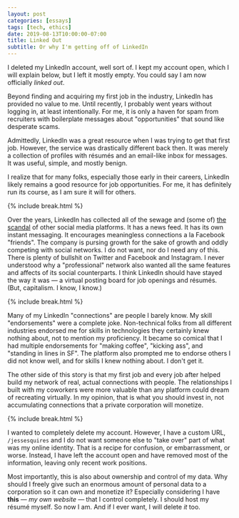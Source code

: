 ```yaml
---
layout: post
categories: [essays]
tags: [tech, ethics]
date: 2019-08-13T10:00:00-07:00
title: Linked Out
subtitle: Or why I'm getting off of LinkedIn
---
```


I deleted my LinkedIn account, well sort of. I kept my account open, which I will explain below, but I left it mostly empty. You could say I am now officially *linked out*.

<!--excerpt-->

Beyond finding and acquiring my first job in the industry, LinkedIn has provided no value to me. Until recently, I probably went years without logging in, at least intentionally. For me, it is only a haven for spam from recruiters with boilerplate messages about "opportunities" that sound like desperate scams.

Admittedly, LinkedIn was a great resource when I was trying to get that first job. However, the service was drastically different back then. It was merely a collection of profiles with résumés and an email-like inbox for messages. It was useful, simple, and mostly benign.

I realize that for many folks, especially those early in their careers, LinkedIn likely remains a good resource for job opportunities. For me, it has definitely run its course, as I am sure it will for others.

{% include break.html %}

Over the years, LinkedIn has collected all of the sewage and (some of) [the scandal](https://www.theguardian.com/technology/2015/oct/07/linkedin-lawsuit-add-connection-feature) of other social media platforms. It has a news feed. It has its own instant messaging. It encourages meaningless connections a la Facebook "friends". The company is pursing growth for the sake of growth and oddly competing with social networks. I do not want, nor do I need any of this. There is plenty of bullshit on Twitter and Facebook and Instagram. I never understood why a "professional" network also wanted all the same features and affects of its social counterparts. I think LinkedIn should have stayed the way it was &mdash; a virtual posting board for job openings and résumés. (But, capitalism. I know, I know.)

{% include break.html %}

Many of my LinkedIn "connections" are people I barely know. My skill "endorsements" were a complete joke. Non-technical folks from all different industries endorsed me for skills in technologies they certainly knew nothing about, not to mention my proficiency. It became so comical that I had multiple endorsements for "making coffee", "kicking ass", and "standing in lines in SF". The platform also prompted me to endorse others I did not know well, and for skills I knew nothing about. I don't get it.

The other side of this story is that my first job and every job after helped build my network of real, actual connections with people. The relationships I built with my coworkers were more valuable than any platform could dream of recreating virtually. In my opinion, that is what you should invest in, not accumulating connections that a private corporation will monetize.

{% include break.html %}

I wanted to completely delete my account. However, I have a custom URL, `/jessesquires` and I do not want someone else to "take over" part of what was my online identity. That is a recipe for confusion, or embarrassment, or worse. Instead, I have left the account open and have removed most of the information, leaving only recent work positions.

Most importantly, this is also about ownership and control of my data. Why should I freely give such an enormous amount of personal data to a corporation so it can own and monetize it? Especially considering I have **this** &mdash; *my own website* &mdash; that I control completely. I should host my résumé myself. So now I am. And if I ever want, I will delete *it* too.
